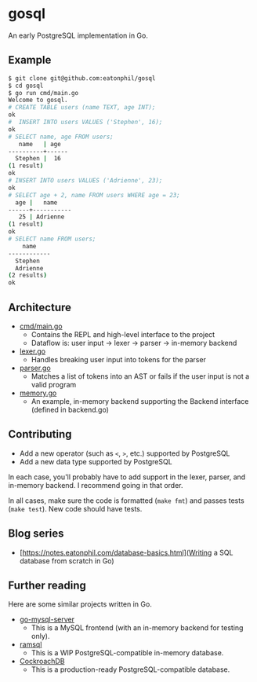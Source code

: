 # gosql

An early PostgreSQL implementation in Go.

## Example

```bash
$ git clone git@github.com:eatonphil/gosql
$ cd gosql
$ go run cmd/main.go
Welcome to gosql.
# CREATE TABLE users (name TEXT, age INT);
ok
#  INSERT INTO users VALUES ('Stephen', 16);
ok
# SELECT name, age FROM users;
   name   | age
----------+------
  Stephen |  16
(1 result)
ok
# INSERT INTO users VALUES ('Adrienne', 23);
ok
# SELECT age + 2, name FROM users WHERE age = 23;
  age |   name
------+-----------
   25 | Adrienne
(1 result)
ok
# SELECT name FROM users;
    name
------------
  Stephen
  Adrienne
(2 results)
ok
```

## Architecture

* [cmd/main.go](./cmd/main.go)
  * Contains the REPL and high-level interface to the project
  * Dataflow is: user input -> lexer -> parser -> in-memory backend
* [lexer.go](./lexer.go)
  * Handles breaking user input into tokens for the parser
* [parser.go](./parser.go)
  * Matches a list of tokens into an AST or fails if the user input is not a valid program
* [memory.go](./memory.go)
  * An example, in-memory backend supporting the Backend interface (defined in backend.go)

## Contributing

* Add a new operator (such as `<`, `>`, etc.) supported by PostgreSQL
* Add a new data type supported by PostgreSQL

In each case, you'll probably have to add support in the lexer,
parser, and in-memory backend. I recommend going in that order.

In all cases, make sure the code is formatted (`make fmt`) and passes
tests (`make test`). New code should have tests.

## Blog series

* [https://notes.eatonphil.com/database-basics.html](Writing a SQL database from scratch in Go)

## Further reading

Here are some similar projects written in Go.

* [go-mysql-server](https://github.com/src-d/go-mysql-server)
  * This is a MySQL frontend (with an in-memory backend for testing only).
* [ramsql](https://github.com/proullon/ramsql)
  * This is a WIP PostgreSQL-compatible in-memory database.
* [CockroachDB](https://github.com/cockroachdb/cockroach)
  * This is a production-ready PostgreSQL-compatible database.
